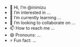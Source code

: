 - 👋 Hi, I’m @inimizu
- 👀 I’m interested in ...
- 🌱 I’m currently learning ...
- 💞️ I’m looking to collaborate on ...
- 📫 How to reach me ...
- 😄 Pronouns: ...
- ⚡ Fun fact: ...

<!---
inimizu/inimizu is a ✨ special ✨ repository because its `README.md` (this file) appears on your GitHub profile.
You can click the Preview link to take a look at your changes.
--->
